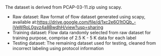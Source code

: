 The dataset is derived from PCAP-03-11.zip using scapy.

- Raw dataset: Raw format of flow dataset generated using scapy, available at:https://drive.google.com/file/d/1xc2e6O1tOQb_-iVeWRoL0gvz4a8BwdhH/view?usp=sharing
- Training dataset: Flow data randomly selected from raw dataset for training purpose, comprise of 2.5 K - 5 K data for each label
- Testing dataset: The remaining dataset used for testing, cleaned from incorrect labeling using protocol information

